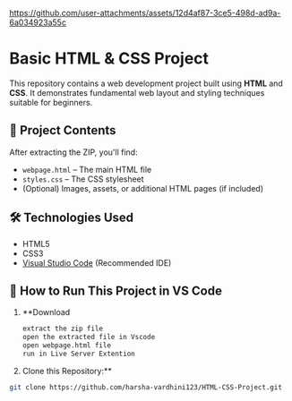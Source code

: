 https://github.com/user-attachments/assets/12d4af87-3ce5-498d-ad9a-6a034923a55c

# Basic HTML & CSS Project 

This repository contains a web development project built using **HTML** and **CSS**. It demonstrates fundamental web layout and styling techniques suitable for beginners.

## 📁 Project Contents

After extracting the ZIP, you'll find:

- `webpage.html` – The main HTML file
- `styles.css` – The CSS stylesheet
- (Optional) Images, assets, or additional HTML pages (if included)

## 🛠️ Technologies Used

- HTML5
- CSS3
- [Visual Studio Code](https://code.visualstudio.com/) (Recommended IDE)

## 🚀 How to Run This Project in VS Code

1. **Download
     ```bash
     extract the zip file
     open the extracted file in Vscode
     open webpage.html file
     run in Live Server Extention
3.  Clone this Repository:**

   ```bash
   git clone https://github.com/harsha-vardhini123/HTML-CSS-Project.git
